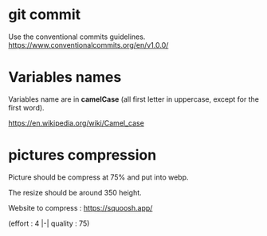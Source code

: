 # git commit

Use the conventional commits guidelines.
https://www.conventionalcommits.org/en/v1.0.0/

# Variables names

Variables name are in **camelCase**
(all first letter in uppercase, except for the first word).

https://en.wikipedia.org/wiki/Camel_case

# pictures compression

Picture should be compress at 75% and put into webp.

The resize should be around 350 height.

Website to compress : https://squoosh.app/

(effort : 4 |-| quality : 75)